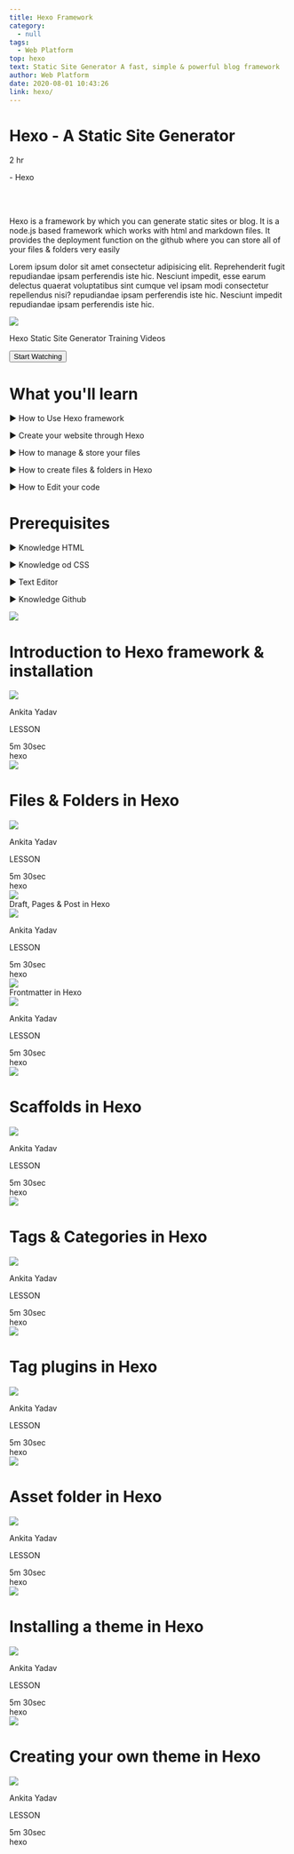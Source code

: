 ```yaml
---
title: Hexo Framework
category:
  - null
tags:
  - Web Platform
top: hexo
text: Static Site Generator A fast, simple & powerful blog framework
author: Web Platform
date: 2020-08-01 10:43:26
link: hexo/
---
```

<div class="flex flex-col-reverse px-6 mx-auto text-black md:px-8 md:flex-row">
  <div class="w-full mt-8 md:w-2/3 md:mt-0 ">
    <div class="">
      <div class="flex items-center ">
        <div class="flex items-center justify-center w-10 h-10 ml-1 text-center bg-blue-600 rounded-full ">
          <i class="ml-1 text-white text-cenetr fa fa-play" aria-hidden="true"></i>
        </div>
        <h1 class="ml-4 text-2xl text-center text-black lg:text-4xl">Hexo - A Static Site Generator </h1>
      </div>
      <div class="flex mt-8">
        <p class="flex items-center">
         <i class="mx-2 font-normal text-gray-600 fa fa-clock-o" aria-hidden="true"></i>
         <p class="text-lg font-normal text-gray-700 ">2 hr</p>
        </p>
        <p class="ml-2 text-lg font-normal text-gray-700">- Hexo</p>
      </div>
    </div> 
    <p class="mt-8 ml-2 font-light tracking-wide"> 
      Hexo is a framework by which you can generate static sites or blog.
      It is a node.js based framework which works with html and markdown files. 
      It provides the deployment function on the github where you can store all 
      of your files & folders very easily
    </p>
    <p class="mt-4 ml-2 font-light tracking-wide">
      Lorem ipsum dolor sit amet consectetur adipisicing elit. Reprehenderit fugit repudiandae ipsam perferendis iste hic. Nesciunt impedit, esse earum delectus quaerat voluptatibus sint cumque vel ipsam modi consectetur repellendus nisi? repudiandae ipsam perferendis iste hic. Nesciunt impedit repudiandae ipsam perferendis iste hic. 
    </p>
  </div>
  <div class="flex justify-center w-full mt-4 text-black md:w-1/3 md:mt-0 ">
     <div class="justify-center w-full ">
        <div class="flex justify-center">
          <div class="flex justify-center w-56 h-56 text-white rounded-full ">
            <img src="/images/2020/08/24/hexo.png">
          </div>
        </div>
        <div class="flex justify-center">
          <p class="w-2/3 mt-8 text-center text-black text-md">Hexo Static Site Generator Training Videos</p>
        </div>
        <a class="flex justify-center" href="#">
          <button class="px-8 py-2 mt-12 text-lg font-semibold tracking-wide text-white text-opacity-100 bg-blue-600 rounded-lg">Start Watching </button>
        </a>
      </div>
  </div>
</div>
<div class="flex flex-col block w-full px-8 mx-auto md:px-10 sm:flex-row">
  <div class="mt-8 md:mt-0 md:w-1/3 block__learn ">
     <h1 class="mb-3 text-xl font-semibold text-black block__learn__header">What you'll learn</h1>
     <div class="block__learn__item ">
       <p class="py-2 text-lg font-normal text-gray-900 block__learn__item__text"><span class="text-gray-700">▶︎</span> How to Use Hexo framework</p>
       <p class="py-2 text-lg font-normal text-gray-900 block__learn__item__text"><span class="text-gray-700">▶︎</span> Create your website through Hexo</p>
       <p class="py-2 text-lg font-normal text-gray-900 block__learn__item__text"><span class="text-gray-700">▶︎</span> How to manage & store your files </p>
       <p class="py-2 text-lg font-normal text-gray-900 block__learn__item__text"><span class="text-gray-700">▶︎</span> How to create files & folders in Hexo</p>
       <p class="py-2 text-lg font-normal text-gray-900 block__learn__item__text"><span class="text-gray-700">▶︎</span> How to Edit your code</p>
     </div>
  </div>
  <div class="mt-8 md:mt-0 sm:px-6 md:px-8 block__prerequisite">
     <h1 class="mb-3 text-xl font-semibold text-black block__prerequisite__header">Prerequisites</h1>
     <div class="block__prerequisite__item ">
       <p class="py-2 text-lg font-normal text-gray-900 block__prerequisite__item__text"><span class="text-gray-700">▶︎</span> Knowledge HTML</p>
       <p class="py-2 text-lg font-normal text-gray-900 block__prerequisite__item__text"><span class="text-gray-700">▶︎</span> Knowledge od CSS</p>
       <p class="py-2 text-lg font-normal text-gray-900 block__prerequisite__item__text"><span class="text-gray-700">▶︎</span> Text Editor </p>
       <p class="py-2 text-lg font-normal text-gray-900 block__prerequisite__item__text"><span class="text-gray-700">▶︎</span> Knowledge Github</p>
       <p class="py-2 text-lg font-normal text-gray-900 block__prerequisite__item__text"><span class="text-gray-700"></span> </p>
     </div>
  </div>
</div>

<div class="flex justify-start w-11/12 px-2 mx-auto mt-12 lg:w-full lg:px-10 ">
  <div class="w-full">
   <div class="flex items-center px-8 border shadow-md">
     <div class="flex py-6 bg-white md:w-2/3 ">
       <div class="flex items-center justify-start mr-6 ">
         <img class="flex-1 object-cover w-10 h-10" src="/images/2020/08/24/hexo.png">
       </div>
       <div class="w-full px-2">
          <h1 class="text-xl font-semibold ">Introduction to Hexo framework & installation</h1>
          <div class="flex mt-4">
            <img class="object-cover w-6 h-6 rounded-full" src="/images/2020/08/24/Ankita.jpeg">
            <p class="ml-3 text-sm font-light text-center text-gray-700 ">Ankita Yadav</p>
            <p class="self-center ml-4 text-xs font-light text-center text-gray-700 text-end">LESSON</p>
          </div>
       </div>
     </div>
     <div class="flex items-center justify-end hidden md:w-1/3 sm:flex">
        <div class="px-2 mt-3">
          <div class="py-2 text-sm font-normal text-gray-700 "><span><i class="mr-1 text-gray-600 fa-lg fa fa-clock-o" aria-hidden="true"></i></span> 5m  30sec</div>
          <div class="py-2 text-xs font-normal text-gray-700 "><span><i class="mr-2 text-gray-600 fa-lg fa fa-tag" aria-hidden="true"></i></span> hexo</div>
        </div>
     </div>
   </div>

   <div class="flex justify-between px-8 mt-1 border shadow-md">
     <div class="flex py-4 bg-white ">
       <div class="flex items-center justify-start mr-5">
         <img class="flex-1 object-cover w-10 h-10 " src="/images/2020/08/24/hexo.png">
       </div>
       <div class="px-2">
          <h1 class="text-xl font-semibold">Files & Folders in Hexo </h1>
          <div class="flex mt-4">
            <img class="object-cover w-6 h-6 rounded-full" src="/images/2020/08/24/Ankita.jpeg">
            <p class="ml-3 text-sm font-light text-center text-gray-700 ">Ankita Yadav</p>
            <p class="self-center ml-4 text-xs font-light text-center text-gray-700 text-end">LESSON</p>
          </div>
       </div>
     </div>
     <div class="flex items-center hidden sm:flex ">
        <div class="px-2 mt-3">
          <div class="py-2 text-sm font-normal text-gray-700 "><span><i class="mr-1 text-gray-600 fa-lg fa fa-clock-o" aria-hidden="true"></i></span> 5m  30sec</div>
          <div class="py-2 text-xs font-normal text-gray-700 "><span><i class="mr-2 text-gray-600 fa-lg fa fa-tag" aria-hidden="true"></i></span> hexo</div>
        </div>
     </div>
   </div>
   <div class="flex justify-between px-8 mt-1 border shadow-md">
     <div class="flex py-4 bg-white ">
       <div class="flex items-center justify-start mr-5">
         <img class="object-cover w-10 h-10 " src="/images/2020/08/24/hexo.png">
       </div>
       <div class="px-2>
          <h1 class="text-xl font-semibold">Draft, Pages & Post in Hexo</h1>
          <div class="flex mt-4">
            <img class="object-cover w-6 h-6 rounded-full" src="/images/2020/08/24/Ankita.jpeg">
            <p class="ml-3 text-sm font-light text-center text-gray-700 ">Ankita Yadav</p>
            <p class="self-center ml-4 text-xs font-light text-center text-gray-700 text-end">LESSON</p>
          </div>
       </div>
     </div>
     <div class="flex items-center justify-end hidden sm:flex">
        <div class="px-2 mt-3">
          <div class="py-2 text-sm font-normal text-gray-700 "><span><i class="mr-1 text-gray-600 fa-lg fa fa-clock-o" aria-hidden="true"></i></span> 5m  30sec</div>
          <div class="py-2 text-xs font-normal text-gray-700 "><span><i class="mr-2 text-gray-600 fa-lg fa fa-tag" aria-hidden="true"></i></span> hexo</div>
        </div>
     </div>
   </div>

   <div class="flex justify-between px-8 mt-1 border shadow-md">
     <div class="flex py-4 bg-white ">
       <div class="flex items-center justify-start mr-5">
         <img class="object-cover w-10 h-10 " src="/images/2020/08/24/hexo.png">
       </div>
       <div class="px-2>
          <h1 class="text-xl font-semibold">Frontmatter in Hexo</h1>
          <div class="flex mt-4">
            <img class="object-cover w-6 h-6 rounded-full" src="/images/2020/08/24/Ankita.jpeg">
            <p class="ml-3 text-sm font-light text-center text-gray-700 ">Ankita Yadav</p>
            <p class="self-center ml-4 text-xs font-light text-center text-gray-700 text-end">LESSON</p>
          </div>
       </div>
     </div>
     <div class="flex items-center justify-end hidden sm:flex">
        <div class="px-2 mt-3">
          <div class="py-2 text-sm font-normal text-gray-700 "><span><i class="mr-1 text-gray-600 fa-lg fa fa-clock-o" aria-hidden="true"></i></span> 5m  30sec</div>
          <div class="py-2 text-xs font-normal text-gray-700 "><span><i class="mr-2 text-gray-600 fa-lg fa fa-tag" aria-hidden="true"></i></span> hexo</div>
        </div>
     </div>
   </div>
   <div class="flex justify-between px-8 mt-1 border shadow-md">
     <div class="flex py-4 bg-white ">
       <div class="flex items-center justify-start mr-5">
         <img class="object-cover w-10 h-10 " src="/images/2020/08/24/hexo.png">
       </div>
       <div class="px-2">
          <h1 class="text-xl font-semibold">Scaffolds in Hexo</h1>
          <div class="flex mt-4">
            <img class="object-cover w-6 h-6 rounded-full" src="/images/2020/08/24/Ankita.jpeg">
            <p class="ml-3 text-sm font-light text-center text-gray-700 ">Ankita Yadav</p>
            <p class="self-center ml-4 text-xs font-light text-center text-gray-700 text-end">LESSON</p>
          </div>
       </div>
     </div>
     <div class="flex items-center justify-end hidden sm:flex">
        <div class="px-2 mt-3">
          <div class="py-2 text-sm font-normal text-gray-700 "><span><i class="mr-1 text-gray-600 fa-lg fa fa-clock-o" aria-hidden="true"></i></span> 5m  30sec</div>
          <div class="py-2 text-xs font-normal text-gray-700 "><span><i class="mr-2 text-gray-600 fa-lg fa fa-tag" aria-hidden="true"></i></span> hexo</div>
        </div>
     </div>
   </div>
   <div class="flex justify-between px-8 mt-1 border shadow-md">
     <div class="flex py-4 bg-white ">
       <div class="flex items-center justify-start mr-5">
         <img class="object-cover w-10 h-10 " src="/images/2020/08/24/hexo.png">
       </div>
       <div class="px-2">
          <h1 class="text-xl font-semibold" >Tags & Categories in Hexo</h1>
          <div class="flex mt-4">
            <img class="object-cover w-6 h-6 rounded-full" src="/images/2020/08/24/Ankita.jpeg">
            <p class="ml-3 text-sm font-light text-center text-gray-700 ">Ankita Yadav</p>
            <p class="self-center ml-4 text-xs font-light text-center text-gray-700 text-end">LESSON</p>
          </div>
       </div>
     </div>
     <div class="flex items-center justify-end hidden sm:flex">
        <div class="px-2 mt-3">
          <div class="py-2 text-sm font-normal text-gray-700 "><span><i class="mr-1 text-gray-600 fa-lg fa fa-clock-o" aria-hidden="true"></i></span> 5m  30sec</div>
          <div class="py-2 text-xs font-normal text-gray-700 "><span><i class="mr-2 text-gray-600 fa-lg fa fa-tag" aria-hidden="true"></i></span> hexo</div>
        </div>
     </div>
   </div>
   <div class="flex justify-between px-8 mt-1 border shadow-md">
     <div class="flex py-4 bg-white ">
       <div class="flex items-center justify-start mr-5">
         <img class="object-cover w-10 h-10 " src="/images/2020/08/24/hexo.png">
       </div>
       <div class="px-2">
          <h1 class="text-xl font-semibold">Tag plugins in Hexo</h1>
          <div class="flex mt-4">
            <img class="object-cover w-6 h-6 rounded-full" src="/images/2020/08/24/Ankita.jpeg">
            <p class="ml-3 text-sm font-light text-center text-gray-700 ">Ankita Yadav</p>
            <p class="self-center ml-4 text-xs font-light text-center text-gray-700 text-end">LESSON</p>
          </div>
       </div>
     </div>
     <div class="flex items-center justify-end hidden sm:flex">
        <div class="px-2 mt-3">
          <div class="py-2 text-sm font-normal text-gray-700 "><span><i class="mr-1 text-gray-600 fa-lg fa fa-clock-o" aria-hidden="true"></i></span> 5m  30sec</div>
          <div class="py-2 text-xs font-normal text-gray-700 "><span><i class="mr-2 text-gray-600 fa-lg fa fa-tag" aria-hidden="true"></i></span> hexo</div>
        </div>
     </div>
   </div>
   <div class="flex justify-between px-8 mt-1 border shadow-md">
     <div class="flex py-4 bg-white ">
       <div class="flex items-center justify-start mr-5">
         <img class="object-cover w-10 h-10 " src="/images/2020/08/24/hexo.png">
       </div>
       <div class="px-2">
          <h1 class="text-xl font-semibold">Asset folder in Hexo</h1>
          <div class="flex mt-4">
            <img class="object-cover w-6 h-6 rounded-full" src="/images/2020/08/24/Ankita.jpeg">
            <p class="ml-3 text-sm font-light text-center text-gray-700 ">Ankita Yadav</p>
            <p class="self-center ml-4 text-xs font-light text-center text-gray-700 text-end">LESSON</p>
          </div>
       </div>
     </div>
     <div class="flex items-center justify-end hidden sm:flex">
        <div class="px-2 mt-3">
          <div class="py-2 text-sm font-normal text-gray-700 "><span><i class="mr-1 text-gray-600 fa-lg fa fa-clock-o" aria-hidden="true"></i></span> 5m  30sec</div>
          <div class="py-2 text-xs font-normal text-gray-700 "><span><i class="mr-2 text-gray-600 fa-lg fa fa-tag" aria-hidden="true"></i></span> hexo</div>
        </div>
     </div>
   </div>
   <div class="flex justify-between px-8 mt-1 border shadow-md">
     <div class="flex py-4 bg-white ">
       <div class="flex items-center justify-start mr-5">
         <img class="object-cover w-10 h-10 " src="/images/2020/08/24/hexo.png">
       </div>
       <div class="px-2">
          <h1 class="text-xl font-semibold">Installing a theme in Hexo</h1>
          <div class="flex mt-4">
            <img class="object-cover w-6 h-6 rounded-full" src="/images/2020/08/24/Ankita.jpeg">
            <p class="ml-3 text-sm font-light text-center text-gray-700 ">Ankita Yadav</p>
            <p class="self-center ml-4 text-xs font-light text-center text-gray-700 text-end">LESSON</p>
          </div>
       </div>
     </div>
     <div class="flex items-center justify-end hidden sm:flex">
        <div class="px-2 mt-3">
          <div class="py-2 text-sm font-normal text-gray-700 "><span><i class="mr-1 text-gray-600 fa-lg fa fa-clock-o" aria-hidden="true"></i></span> 5m  30sec</div>
          <div class="py-2 text-xs font-normal text-gray-700 "><span><i class="mr-2 text-gray-600 fa-lg fa fa-tag" aria-hidden="true"></i></span> hexo</div>
        </div>
     </div>
   </div>
   <div class="flex justify-between px-8 mt-1 border shadow-md">
     <div class="flex py-4 bg-white ">
       <div class="flex items-center justify-start mr-5">
         <img class="object-cover w-10 h-10 " src="/images/2020/08/24/hexo.png">
       </div>
       <div class="px-2">
          <h1 class="text-xl font-semibold">Creating your own theme in Hexo</h1>
          <div class="flex mt-4">
            <img class="object-cover w-6 h-6 rounded-full" src="/images/2020/08/24/Ankita.jpeg">
            <p class="ml-3 text-sm font-light text-center text-gray-700 ">Ankita Yadav</p>
            <p class="self-center ml-4 text-xs font-light text-center text-gray-700 text-end">LESSON</p>
          </div>
       </div>
     </div>
     <div class="flex items-center justify-end hidden sm:flex">
        <div class="px-2 mt-3">
          <div class="py-2 text-sm font-normal text-gray-700 "><span><i class="mr-1 text-gray-600 fa-lg fa fa-clock-o" aria-hidden="true"></i></span> 5m  30sec</div>
          <div class="py-2 text-xs font-normal text-gray-700 "><span><i class="mr-2 text-gray-600 fa-lg fa fa-tag" aria-hidden="true"></i></span> hexo</div>
        </div>
     </div>
   </div>
 </div>
</div>

